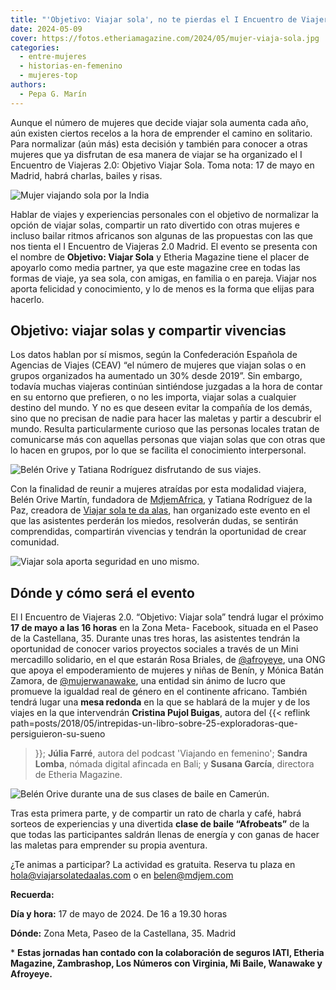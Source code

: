 ```yaml
---
title: "'Objetivo: Viajar sola', no te pierdas el I Encuentro de Viajeras 2.0 de Madrid"
date: 2024-05-09
cover: https://fotos.etheriamagazine.com/2024/05/mujer-viaja-sola.jpg
categories: 
  - entre-mujeres
  - historias-en-femenino
  - mujeres-top
authors: 
  - Pepa G. Marín
---
```


Aunque el número de mujeres que decide viajar sola aumenta cada año, aún existen ciertos 
recelos a la hora de emprender el camino en solitario. Para normalizar (aún más) esta 
decisión y también para conocer a otras mujeres que ya disfrutan de esa manera de viajar 
se ha organizado el I Encuentro de Viajeras 2.0: Objetivo Viajar Sola. Toma nota: 17 de 
mayo en Madrid, habrá charlas, bailes y risas. 

![Mujer viajando sola por la India](https://fotos.etheriamagazine.com/2024/05/mujer-viaja-sola.jpg "Viajar sola una modalidad tan válida como otra cualquiera. © Ibrahim Rifath")

Hablar de viajes y experiencias personales con el objetivo de normalizar la opción de 
viajar solas, compartir un rato divertido con otras mujeres e incluso bailar ritmos 
africanos son algunas de las propuestas con las que nos tienta el I Encuentro de 
Viajeras 2.0 Madrid. El evento se presenta con el nombre de **Objetivo: Viajar Sola** y 
Etheria Magazine tiene el placer de apoyarlo como media partner, ya que este magazine 
cree en todas las formas de viaje, ya sea sola, con amigas, en familia o en pareja. 
Viajar nos aporta felicidad y conocimiento, y lo de menos es la forma que elijas para 
hacerlo. 

## Objetivo: viajar solas y compartir vivencias

Los datos hablan por sí mismos, según la Confederación Española de Agencias de Viajes 
(CEAV) “el número de mujeres que viajan solas o en grupos organizados ha aumentado un 
30% desde 2019”. Sin embargo, todavía muchas viajeras continúan sintiéndose juzgadas a 
la hora de contar en su entorno que prefieren, o no les importa, viajar solas a 
cualquier destino del mundo. Y no es que deseen evitar la compañía de los demás, sino 
que no precisan de nadie para hacer las maletas y partir a descubrir el mundo. Resulta 
particularmente curioso que las personas locales tratan de comunicarse más con aquellas 
personas que viajan solas que con otras que lo hacen en grupos, por lo que se facilita 
el conocimiento interpersonal. 

![Belén Orive y Tatiana Rodríguez disfrutando de sus viajes.](https://fotos.etheriamagazine.com/2024/05/belen-tatiana-viajar-solas.jpg "Belén Orive y Tatiana Rodríguez disfrutando de sus viajes.")

Con la finalidad de reunir a mujeres atraídas por esta modalidad viajera, Belén Orive 
Martín, fundadora de [MdjemAfrica](https://www.instagram.com/mdjemafrica/), y Tatiana 
Rodríguez de la Paz, creadora de [Viajar sola te da 
alas](https://www.instagram.com/viajarsolatedaalas/), han organizado este evento en el 
que las asistentes perderán los miedos, resolverán dudas, se sentirán comprendidas, 
compartirán vivencias y tendrán la oportunidad de crear comunidad. 

![Viajar sola aporta seguridad en uno mismo.](https://fotos.etheriamagazine.com/2024/05/mujer-viajar-sola.jpg "Viajar sola aporta seguridad en uno mismo. © Steven Aguilar")

## Dónde y cómo será el evento

El I Encuentro de Viajeras 2.0. “Objetivo: Viajar sola” tendrá lugar el próximo **17 de 
mayo a las 16 horas** en la Zona Meta- Facebook, situada en el Paseo de la Castellana, 
35. Durante unas tres horas, las asistentes tendrán la oportunidad de conocer varios 
proyectos sociales a través de un Mini mercadillo solidario, en el que estarán Rosa 
Briales, de [@afroyeye](https://www.instagram.com/afroyeye/), una ONG que apoya el 
empoderamiento de mujeres y niñas de Benín, y Mónica Batán Zamora, de 
[@mujerwanawake](https://www.instagram.com/mujerwanawake/), una entidad sin ánimo de 
lucro que promueve la igualdad real de género en el continente africano. También tendrá 
lugar una **mesa redonda** en la que se hablará de la mujer y de los viajes en la que 
intervendrán **Cristina Pujol Buigas**, autora del {{< reflink 
path=posts/2018/05/intrepidas-un-libro-sobre-25-exploradoras-que-persiguieron-su-sueno 
>}}; **Júlia Farré**, autora del podcast 'Viajando en femenino'; **Sandra Lomba**, 
nómada digital afincada en Bali; y **Susana García**, directora de Etheria Magazine. 

![Belén Orive durante una de sus clases de baile en Camerún.](https://fotos.etheriamagazine.com/2022/05/Belen-orive-mdjem-camerun.jpg "Belén Orive durante una de sus clases de baile en Camerún.")

Tras esta primera parte, y de compartir un rato de charla y café, habrá sorteos de 
experiencias y una divertida **clase de baile “Afrobeats”** de la que todas las 
participantes saldrán llenas de energía y con ganas de hacer las maletas para emprender 
su propia aventura. 

¿Te animas a participar? La actividad es gratuita. Reserva tu plaza en 
hola@viajarsolatedaalas.com o en belen@mdjem.com 

**Recuerda:** 

**Día y hora:** 17 de mayo de 2024. De 16 a 19.30 horas 

**Dónde:** Zona Meta, Paseo de la Castellana, 35. Madrid 

\* **Estas jornadas han contado con la colaboración de seguros IATI, Etheria Magazine, 
Zambrashop, Los Números con Virginia, Mi Baile, Wanawake y Afroyeye.**
